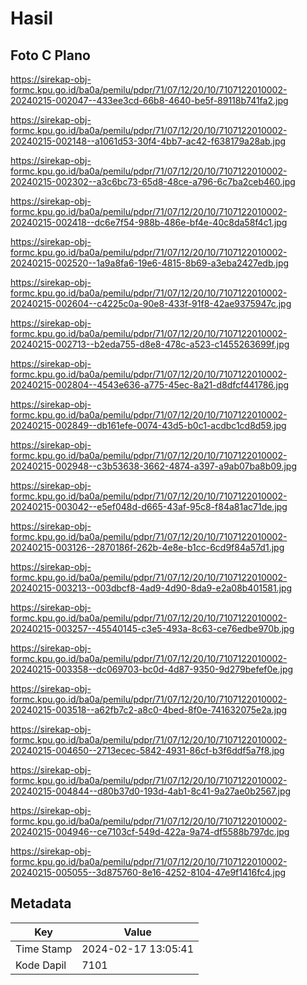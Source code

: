 # Hasil

## Foto C Plano

https://sirekap-obj-formc.kpu.go.id/ba0a/pemilu/pdpr/71/07/12/20/10/7107122010002-20240215-002047--433ee3cd-66b8-4640-be5f-89118b741fa2.jpg

https://sirekap-obj-formc.kpu.go.id/ba0a/pemilu/pdpr/71/07/12/20/10/7107122010002-20240215-002148--a1061d53-30f4-4bb7-ac42-f638179a28ab.jpg

https://sirekap-obj-formc.kpu.go.id/ba0a/pemilu/pdpr/71/07/12/20/10/7107122010002-20240215-002302--a3c6bc73-65d8-48ce-a796-6c7ba2ceb460.jpg

https://sirekap-obj-formc.kpu.go.id/ba0a/pemilu/pdpr/71/07/12/20/10/7107122010002-20240215-002418--dc6e7f54-988b-486e-bf4e-40c8da58f4c1.jpg

https://sirekap-obj-formc.kpu.go.id/ba0a/pemilu/pdpr/71/07/12/20/10/7107122010002-20240215-002520--1a9a8fa6-19e6-4815-8b69-a3eba2427edb.jpg

https://sirekap-obj-formc.kpu.go.id/ba0a/pemilu/pdpr/71/07/12/20/10/7107122010002-20240215-002604--c4225c0a-90e8-433f-91f8-42ae9375947c.jpg

https://sirekap-obj-formc.kpu.go.id/ba0a/pemilu/pdpr/71/07/12/20/10/7107122010002-20240215-002713--b2eda755-d8e8-478c-a523-c1455263699f.jpg

https://sirekap-obj-formc.kpu.go.id/ba0a/pemilu/pdpr/71/07/12/20/10/7107122010002-20240215-002804--4543e636-a775-45ec-8a21-d8dfcf441786.jpg

https://sirekap-obj-formc.kpu.go.id/ba0a/pemilu/pdpr/71/07/12/20/10/7107122010002-20240215-002849--db161efe-0074-43d5-b0c1-acdbc1cd8d59.jpg

https://sirekap-obj-formc.kpu.go.id/ba0a/pemilu/pdpr/71/07/12/20/10/7107122010002-20240215-002948--c3b53638-3662-4874-a397-a9ab07ba8b09.jpg

https://sirekap-obj-formc.kpu.go.id/ba0a/pemilu/pdpr/71/07/12/20/10/7107122010002-20240215-003042--e5ef048d-d665-43af-95c8-f84a81ac71de.jpg

https://sirekap-obj-formc.kpu.go.id/ba0a/pemilu/pdpr/71/07/12/20/10/7107122010002-20240215-003126--2870186f-262b-4e8e-b1cc-6cd9f84a57d1.jpg

https://sirekap-obj-formc.kpu.go.id/ba0a/pemilu/pdpr/71/07/12/20/10/7107122010002-20240215-003213--003dbcf8-4ad9-4d90-8da9-e2a08b401581.jpg

https://sirekap-obj-formc.kpu.go.id/ba0a/pemilu/pdpr/71/07/12/20/10/7107122010002-20240215-003257--45540145-c3e5-493a-8c63-ce76edbe970b.jpg

https://sirekap-obj-formc.kpu.go.id/ba0a/pemilu/pdpr/71/07/12/20/10/7107122010002-20240215-003358--dc069703-bc0d-4d87-9350-9d279befef0e.jpg

https://sirekap-obj-formc.kpu.go.id/ba0a/pemilu/pdpr/71/07/12/20/10/7107122010002-20240215-003518--a62fb7c2-a8c0-4bed-8f0e-741632075e2a.jpg

https://sirekap-obj-formc.kpu.go.id/ba0a/pemilu/pdpr/71/07/12/20/10/7107122010002-20240215-004650--2713ecec-5842-4931-86cf-b3f6ddf5a7f8.jpg

https://sirekap-obj-formc.kpu.go.id/ba0a/pemilu/pdpr/71/07/12/20/10/7107122010002-20240215-004844--d80b37d0-193d-4ab1-8c41-9a27ae0b2567.jpg

https://sirekap-obj-formc.kpu.go.id/ba0a/pemilu/pdpr/71/07/12/20/10/7107122010002-20240215-004946--ce7103cf-549d-422a-9a74-df5588b797dc.jpg

https://sirekap-obj-formc.kpu.go.id/ba0a/pemilu/pdpr/71/07/12/20/10/7107122010002-20240215-005055--3d875760-8e16-4252-8104-47e9f1416fc4.jpg


## Metadata

| Key        | Value               |
| ---------- | ------------------- |
| Time Stamp | 2024-02-17 13:05:41 |
| Kode Dapil | 7101                |



